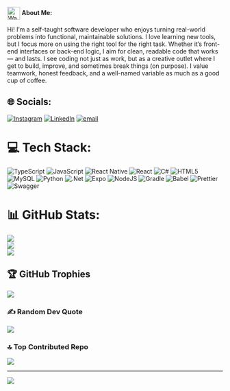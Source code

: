 <img src="https://media.tenor.com/0CpFOKGVaeMAAAAi/hand-waving-hand.gif" alt="Waving Hand" width="30" style="vertical-align: middle;" /> <strong>About Me:</strong>

Hi! I’m a self-taught software developer who enjoys turning real-world problems into functional, maintainable solutions. I love learning new tools, but I focus more on using the right tool for the right task. Whether it’s front-end interfaces or back-end logic, I aim for clean, readable code that works — and lasts. I see coding not just as work, but as a creative outlet where I get to build, improve, and sometimes break things (on purpose). I value teamwork, honest feedback, and a well-named variable as much as a good cup of coffee.


## 🌐 Socials:
[![Instagram](https://img.shields.io/badge/Instagram-%23E4405F.svg?logo=Instagram&logoColor=white)](https://instagram.com/_dwiiiwoiii) [![LinkedIn](https://img.shields.io/badge/LinkedIn-%230077B5.svg?logo=linkedin&logoColor=white)](https://linkedin.com/in/bagasdwirachmad) [![email](https://img.shields.io/badge/Email-D14836?logo=gmail&logoColor=white)](mailto:bagasdwirachmad@gmail.com) 

# 💻 Tech Stack:
![TypeScript](https://img.shields.io/badge/typescript-%23007ACC.svg?style=for-the-badge&logo=typescript&logoColor=white) ![JavaScript](https://img.shields.io/badge/javascript-%23323330.svg?style=for-the-badge&logo=javascript&logoColor=%23F7DF1E) ![React Native](https://img.shields.io/badge/react_native-%2320232a.svg?style=for-the-badge&logo=react&logoColor=%2361DAFB) ![React](https://img.shields.io/badge/react-%2320232a.svg?style=for-the-badge&logo=react&logoColor=%2361DAFB) ![C#](https://img.shields.io/badge/c%23-%23239120.svg?style=for-the-badge&logo=csharp&logoColor=white) ![HTML5](https://img.shields.io/badge/html5-%23E34F26.svg?style=for-the-badge&logo=html5&logoColor=white) ![MySQL](https://img.shields.io/badge/mysql-4479A1.svg?style=for-the-badge&logo=mysql&logoColor=white) ![Python](https://img.shields.io/badge/python-3670A0?style=for-the-badge&logo=python&logoColor=ffdd54) ![.Net](https://img.shields.io/badge/.NET-5C2D91?style=for-the-badge&logo=.net&logoColor=white) ![Expo](https://img.shields.io/badge/expo-1C1E24?style=for-the-badge&logo=expo&logoColor=#D04A37) ![NodeJS](https://img.shields.io/badge/node.js-6DA55F?style=for-the-badge&logo=node.js&logoColor=white) ![Gradle](https://img.shields.io/badge/Gradle-02303A.svg?style=for-the-badge&logo=Gradle&logoColor=white) ![Babel](https://img.shields.io/badge/Babel-F9DC3e?style=for-the-badge&logo=babel&logoColor=black) ![Prettier](https://img.shields.io/badge/prettier-%23F7B93E.svg?style=for-the-badge&logo=prettier&logoColor=black) ![Swagger](https://img.shields.io/badge/-Swagger-%23Clojure?style=for-the-badge&logo=swagger&logoColor=white)
# 📊 GitHub Stats:
![](https://github-readme-stats.vercel.app/api?username=bagasdwirachmad&theme=dark&hide_border=false&include_all_commits=false&count_private=false)<br/>
![](https://nirzak-streak-stats.vercel.app/?user=bagasdwirachmad&theme=dark&hide_border=false)<br/>
![](https://github-readme-stats.vercel.app/api/top-langs/?username=bagasdwirachmad&theme=dark&hide_border=false&include_all_commits=false&count_private=false&layout=compact)

## 🏆 GitHub Trophies
![](https://github-profile-trophy.vercel.app/?username=bagasdwirachmad&theme=dark&no-frame=false&no-bg=true&margin-w=4)

### ✍️ Random Dev Quote
![](https://quotes-github-readme.vercel.app/api?type=horizontal&theme=radical)

### 🔝 Top Contributed Repo
![](https://github-contributor-stats.vercel.app/api?username=bagasdwirachmad&limit=5&theme=dark&combine_all_yearly_contributions=true)

---
[![](https://visitcount.itsvg.in/api?id=bagasdwirachmad&icon=0&color=0)](https://visitcount.itsvg.in)

<!-- Proudly created with GPRM ( https://gprm.itsvg.in ) -->
